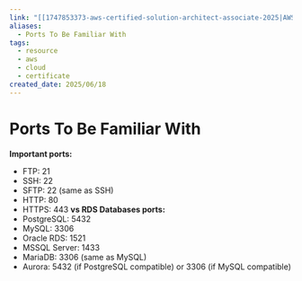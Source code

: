 ```yaml
---
link: "[[1747853373-aws-certified-solution-architect-associate-2025|AWS Certified Solution Architect Associate 2025]]"
aliases:
  - Ports To Be Familiar With
tags:
  - resource
  - aws
  - cloud
  - certificate
created_date: 2025/06/18
---
```

# Ports To Be Familiar With
**Important ports:**
- FTP: 21
- SSH: 22
- SFTP: 22 (same as SSH)
- HTTP: 80
- HTTPS: 443
**vs RDS Databases ports:**
- PostgreSQL: 5432
- MySQL: 3306
- Oracle RDS: 1521
- MSSQL Server: 1433
- MariaDB: 3306 (same as MySQL)
- Aurora: 5432 (if PostgreSQL compatible) or 3306 (if MySQL compatible)